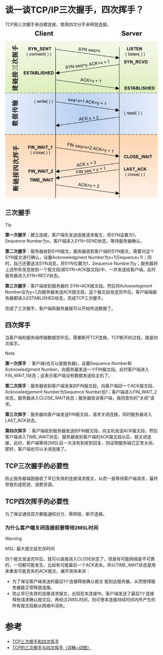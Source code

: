 # 谈一谈TCP/IP三次握手，四次挥手？
TCP用三次握手来创建连接，使用四次分手来释放连接。
![](images/tcpip_handshake.png)

## 三次握手

> [!TIP]
> **第一次握手**：建立连接，客户端先发送连接请求报文，将SYN设置为1，Sequence Number为x。客户端进入SYN+SEND状态，等待服务器确认。   
> 
> **第二次握手**：服务器收到SYN报文。服务器收到客户端的SYN报文，需要对这个SYN报文进行确认，设置Acknowledgment Number为x+1(Sequence+1)；同时，自己还要送法SYN消息，将SYN位置为1，Sequence Number为y；服务器将上述所有信息放到一个报文段(即SYN+ACK报文段)中，一并发送给客户端，此时服务器进入SYN+RECV状态。   
> 
> **第三次握手**：客户端收到服务器的 SYN+ACK报文段。然后将Acknowlegment Number设为y+1,向服务器发送ACK报文段，这个报文段发送完毕后，客户端端服务器都进入ESTABLISHED状态，完成TCP三次握手。

完成了三次握手，客户端和服务器就可以开始传送数据了。

## 四次挥手
当客户端和服务端传输数据完毕后，需要断开TCP连接。TCP断开的过程，就是四次挥手。

> [!NOTE]
> **第一次挥手** ：客户端(也可以是服务器)，设置Sequence Number和Acknowledgment Number，向服务器发送一个FIN报文段。此时客户端进入FIN_WAIT_1状态；这表示客户端没有数据发送给主机了。
>
> **第二次挥手**：服务器收到客户端发来的FIN报文段，向客户端回一个ACK报文段，Acknowledgement Number为Sequence Number加1；客户端进入FIN_WAIT_2状态，服务器进入CLOSE_WAIT状态；服务器告诉客户端，我同意你的”关闭”请求。
> 
> **第三次挥手**：服务器向客户端发送FIN报文段，请求关闭连接，同时服务器进入LAST_ACK状态。
> 
> **第四次挥手** ：客户端收到服务器发送的FIN报文段，向主机发送ACK报文段，然后客户端进入TIME_WAIT状态，服务器收到客户端的ACK报文段以后，就关闭连接，此时，客户端等待2MSL后一次没有到收到回复，则证明服务端已正常关闭，那好，客户端也可以关闭连接了。

## TCP三次握手的必要性
防止服务器端因接收了早已失效的连接请求报文，从而一直等待客户端请求，最终导致形成死锁、浪费资源。

## TCP四次挥手的必要性
为了保证通信双方都能通知对方，需释放、断开连接。

### 为什么客户端关闭连接前要等待2MSL时间
> [!WARNING]
> MSL: 最大报文段生存时间

四个报文发送完毕后，就可以直接进入CLOSE状态了，但是有可能网络是不可靠的，一切都可能发生，比如有可能最后一个ACK丢失。所以TIME_WAIT状态是用来重发可能丢失的ACK报文。展开具体来讲：
* 为了保证客户端发送的最后1个连接释放确认报文 能到达服务器，从而使得服务器能正常释放连接。
* 防止早已失效的连接请求报文，出现在本连接中。客户端发送了最后1个连接释放请求确认报文后，再经过2MSL时间，则可使本连接持续时间内所产生的所有报文段都从网络中消失。


# 参考
* [TCP三次握手和四次挥手](https://yeungeek.github.io/2019/06/21/Network-TCP-IP/#TCP%E4%B8%89%E6%AC%A1%E6%8F%A1%E6%89%8B%E5%92%8C%E5%9B%9B%E6%AC%A1%E6%8C%A5%E6%89%8B)
* [TCP的三次握手与四次挥手（详解+动图）](https://blog.csdn.net/qzcsu/article/details/72861891)